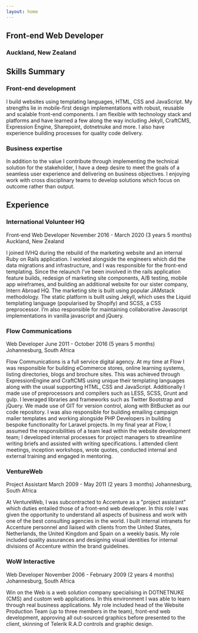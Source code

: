 ```yaml
---
layout: home
---
```


## Front-end Web Developer
### Auckland, New Zealand

## Skills Summary

### Front-end development

I build websites using templating languages, HTML, CSS and JavaScript. My strengths lie in mobile-first design implementations with robust, reusable and scalable front-end components. I am flexible with technology stack and platforms and have learned a few along the way including Jekyll, CraftCMS, Expression Engine, Sharepoint, dotnetnuke and more.  I also have experience building processes for quality code delivery.

### Business expertise

In addition to the value I contribute through implementing the technical solution for the stakeholder, I have a deep desire to meet the goals of a seamless user experience and delivering on business objectives. I enjoying work with cross disciplinary teams to develop solutions which focus on outcome rather than output.

## Experience

### International Volunteer HQ
Front-end Web Developer
November 2016 - March 2020 (3 years 5 months)
Auckland, New Zealand

I joined IVHQ during the rebuild of the marketing website and an internal Ruby on Rails application. I worked alongside the engineers which did the data migrations and infrastructure, and I was responsible for the front-end templating. Since the relaunch I’ve been involved in the rails application feature builds, redesign of marketing site components, A/B testing, mobile app wireframes, and building an additional website for our sister company, Intern Abroad HQ. The marketing site is built using popular JAMstack methodology. The static platform is built using Jekyll, which uses the Liquid templating language (popularised by Shopify) and SCSS, a CSS preprocessor. I’m also responsible for maintaining collaborative Javascript implementations in vanilla javascript and jQuery. 

### Flow Communications
Web Developer
June 2011 - October 2016 (5 years 5 months)
Johannesburg, South Africa

Flow Communications is a full service digital agency. At my time at Flow I was responsible for building eCommerce stores, online learning systems, listing directories, blogs and brochure sites. This was achieved through ExpressionEngine and CraftCMS using unique their templating languages along with the usual supporting HTML, CSS and JavaScript. Additionally I made use of preprocessors and compilers such as LESS, SCSS, Grunt and gulp. I leveraged libraries and frameworks such as Twitter Bootstrap and jQuery. We made use of GIT for version control, along with BitBucket as our code repository. I was also responsible for building emailing campaign mailer templates and working alongside PHP Developers in building bespoke functionality for Laravel projects. In my final year at Flow, I assumed the responsibilities of a team lead within the website development team; I developed internal processes for project managers to streamline writing briefs and assisted with writing specifications. I attended client meetings, inception workshops, wrote quotes, conducted internal and external training and engaged in mentoring.

### VentureWeb
Project Assistant
March 2009 - May 2011 (2 years 3 months)
Johannesburg, South Africa

At VentureWeb, I was subcontracted to Accenture as a "project assistant" which duties entailed those of a front-end web developer. In this role I was given the opportunity to understand all aspects of business and work with one of the best consulting agencies in the world. I built internal intranets for Accenture personnel and liaised with clients from the United States, Netherlands, the United Kingdom and Spain on a weekly basis. My role included quality assurances and designing visual identities for internal divisions of Accenture within the brand guidelines.

### WoW Interactive
Web Developer
November 2006 - February 2009 (2 years 4 months)
Johannesburg, South Africa

Win on the Web is a web solution company specialising in DOTNETNUKE (CMS) and custom web applications. In this environment I was able to learn through real business applications. My role included head of the Website Production Team (up to three members in the team), front-end web development, approving all out-sourced graphics before presented to the client, skinning of Telerik R.A.D controls and graphic design.